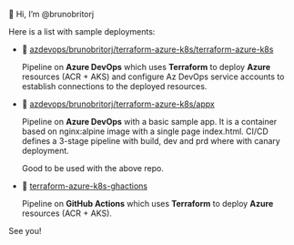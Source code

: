 👋 Hi, I’m @brunobritorj

Here is a list with sample deployments:

- 🚀 [azdevops/brunobritorj/terraform-azure-k8s/terraform-azure-k8s](https://dev.azure.com/brunobritorj/terraform-azure-k8s/_git/terraform-azure-infra)

  Pipeline on **Azure DevOps** which uses **Terraform** to deploy **Azure** resources (ACR + AKS) and configure Az DevOps service accounts to establish connections to the deployed resources.
  
- 🚀 [azdevops/brunobritorj/terraform-azure-k8s/appx](https://dev.azure.com/brunobritorj/terraform-azure-k8s/_git/appx)

  Pipeline on **Azure DevOps** with a basic sample app. It is a container based on nginx:alpine image with a single page index.html. CI/CD defines a 3-stage pipeline with build, dev and prd where with canary deployment.
  
  Good to be used with the above repo.
 
- 🚀 [terraform-azure-k8s-ghactions](https://github.com/brunobritorj/terraform-azure-k8s-ghactions)
 
  Pipeline on **GitHub Actions** which uses **Terraform** to deploy **Azure** resources (ACR + AKS).

See you!
  
